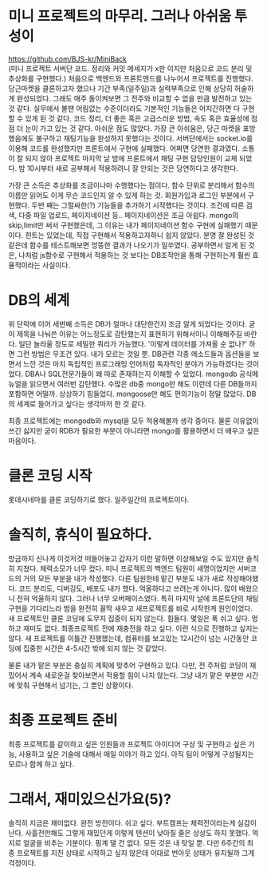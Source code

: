 # 미니 프로젝트의 마무리. 그러나 아쉬움 투성이
https://github.com/BJS-kr/MiniBack</br>
(미니 프로젝트 서버단 코드. 정리와 커밋 메세지가 x판 이지만 처음으로 코드 분리 및 추상화를 구현했다.)
처음으로 백엔드와 프론트엔드를 나누어서 프로젝트를 진행했다. 당근마켓을 클론하고자 했으나 기간 부족(일주일)과 실력부족으로 인해 상당히 허술하게 완성되었다. 그래도 매주 돌이켜보면 그 전주와 비교할 수 
없을 만큼 발전하고 있는 것 같다. 실무에서 볼땐 어림없는 수준이더라도 기본적인 기능들은 어지간하면 다 구현할 수 있게 된 것 같다. 코드 정리, 더 좋은 혹은 고급스러운 방법, 속도 혹은 효율성에 점점 더 눈이 가고 있는 것 같다.
아쉬운 점도 많았다. 가장 큰 아쉬움은, 당근 마켓을 표방했음에도 불구하고 채팅기능을 완성하지 못했다는 것이다. 서버단에서는 socket.io를 이용해 코드를 완성했지만 프론트에서 구현에 실패했다. 어쩌면 당연한 결과였다.
소통이 잘 되지 않아 프로젝트 마지막 날 밤에 프론트에서 채팅 구현 담당인원이 교체 되었다. 밤 10시부터 새로 공부해서 적용하려니 잘 안되는 것은 당연하다고 생각한다. 

가장 큰 소득은 추상화를 조금이나마 수행했다는 점이다. 함수 단위로 분리해서 함수의 이름만 읽어도 이게 무슨 코드인지 알 수 있게 하는 것. 회원가입과 로그인 부분에서 구현했다. 
두번 째는 그럴싸한(?) 기능들을 추가하기 시작했다는 것이다. 조건에 따른 검색, 다중 파일 업로드, 페이지네이션 등.. 페이지네이션은 조금 아쉽다. mongo의 skip,limit만 써서 구현했은데, 그 이유는
내가 페이지네이션 함수 구현에 실패했기 때문이다. 힌트는 있었는데, 직접 구현해서 적용하고자하니 쉽지 않았다. 분명 잘 완성된 것 같은데 함수를 테스트해보면 엉뚱한 결과가 나오기가 일쑤였다.
공부하면서 알게 된 것은, 나처럼 js함수로 구현해서 적용하는 것 보다는 DB조작만을 통해 구현하는게 훨씬 효율적이라는 사실이다.

# DB의 세계
위 단락에 이어 세번째 소득은 DB가 얼마나 대단한건지 조금 알게 되었다는 것이다. 굳이 제목을 나눠쓴 이유는 어느정도로 감탄했는지 표현하기 위해서이니 이해해주길 바란다. 
일단 놀라울 정도로 세밀한 쿼리가 가능했다. '이렇게 데이터를 가져올 순 없나?' 하면 그런 방법은 무조건 있다. 내가 모르는 것일 뿐. DB관련 각종 메소드들과 옵션들을 보면서 느낀 것은 마치 독립적인
프로그래밍 언어처럼 독자적인 분야가 가능하겠다는 것이었다. DBA나 SQL전문가들이 왜 따로 존재하는지 이해할 수 있었다. mongodb 공식메뉴얼을 읽으면서 여러번 감탄했다. 수많은 db중 mongo만 해도 이런데
다른 DB들까지 포함하면 어떨까. 상상하기 힘들었다. mongoose만 해도 편의기능이 정말 많았다. DB의 세계로 들어가고 싶다는 생각마저 한 것 같다. 

최종 프로젝트에는 mongodb와 mysql을 모두 적용해볼까 생각 중이다. 물론 이유없이 쓰긴 싫지만 굳이 RDB가 필요한 부분이 아니라면 mongo를 활용하면서 더 배우고 싶은 마음이다.

# 클론 코딩 시작
롯데시네마를 클론 코딩하기로 했다. 일주일간의 프로젝트이다.

# 솔직히, 휴식이 필요하다.
방금까지 신나게 이것저것 떠들어놓고 갑자기 이런 말하면 이상해보일 수도 있지만 솔직히 지쳤다. 체력소모가 너무 컸다. 미니 프로젝트의 백엔드 팀원이 세명이었지만 서버코드의 거의 모든 부분을 내가 작성했다.
다른 팀원한테 맡긴 부분도 내가 새로 작성해야했다. 코드 분리도, 디버깅도, 배포도 내가 했다. 억울하다고 쓰려는게 아니다. 많이 배웠으니 전혀 억울하지 않다. 그러나 너무 오버페이스였다. 특히 마지막 날에
프론트단의 채팅 구현을 기다리느라 밤을 완전히 꼴딱 새우고 새프로젝트를 바로 시작한게 원인이었다. 새 프로젝트인 클론 코딩에 도무지 집중이 되지 않는다. 힘들다. 몇일은 푹 쉬고 싶다.  멍하고 재미도 없다.
최종프로젝트 전에 재충전을 하고 싶다. 이런 식으로 진행하고 싶지는 않다. 새 프로젝트를 이틀간 진행했는데, 컴퓨터를 보고있는 12시간이 넘는 시간동안 코딩에 집중한 시간은 4-5시간 밖에 되지 않는 것 같았다.

물론 내가 맡은 부분은 충실히 계획에 맞추어 구현하고 있다. 다만, 전 주처럼 코딩이 재밌어서 계속 새로운걸 찾아보면서 적용할 힘이 나지 않는다. 그냥 내가 맡은 부분만 시간에 맞춰 구현해서 넘기는, 그 뿐인 상황이다.

# 최종 프로젝트 준비
최종 프로젝트를 같이하고 싶은 인원들과 프로젝트 아이디어 구상 및 구현하고 싶은 기능, 사용하고 싶은 기술에 대해서 매일 이야기 하고 있다. 아직 팀이 어떻게 구성될지는 모르나 함께 하고 싶다.

# 그래서, 재미있으신가요(5)?
솔직히 지금은 재미없다. 완전 방전이다. 쉬고 싶다. 부트캠프는 체력전이라는게 실감이 난다. 사흘전만해도 그렇게 재밌던게 이렇게 텐션이 낮아질 줄은 상상도 하지 못했다. 억지로 얼굴을 비추는 기분이다.
핑계 댈 건 없다. 모든 것은 내 탓일 뿐. 다만 6주간의 최종 프로젝트를 지친 상태로 시작하고 싶지 않은데 이대로 번아웃 상태가 유지될까 그게 걱정이다. 
